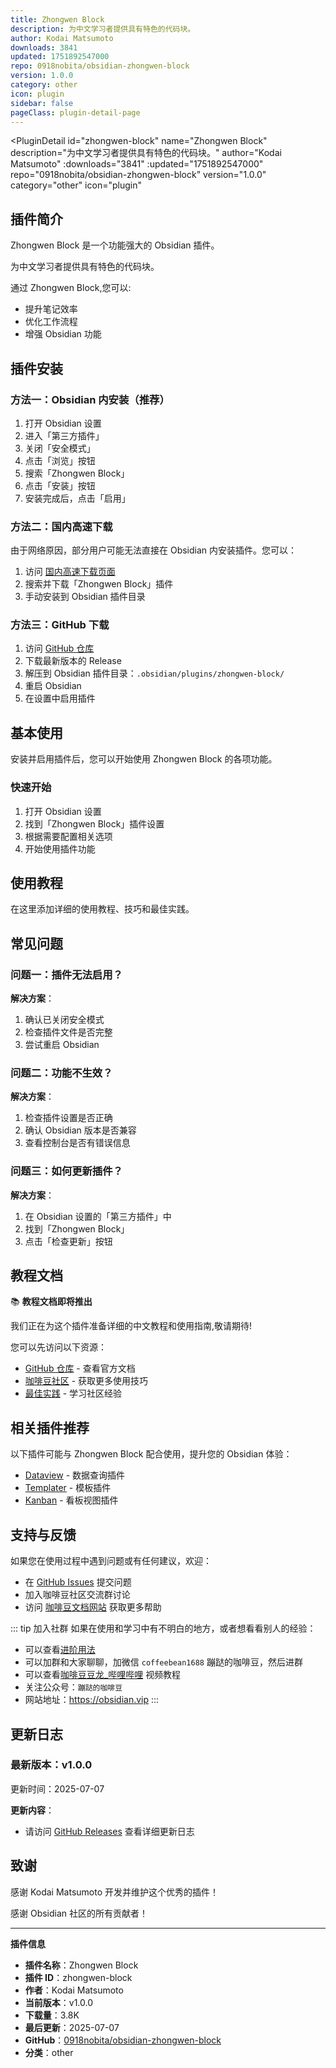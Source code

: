 ```yaml
---
title: Zhongwen Block
description: 为中文学习者提供具有特色的代码块。
author: Kodai Matsumoto
downloads: 3841
updated: 1751892547000
repo: 0918nobita/obsidian-zhongwen-block
version: 1.0.0
category: other
icon: plugin
sidebar: false
pageClass: plugin-detail-page
---
```


<PluginDetail
  id="zhongwen-block"
  name="Zhongwen Block"
  description="为中文学习者提供具有特色的代码块。"
  author="Kodai Matsumoto"
  :downloads="3841"
  :updated="1751892547000"
  repo="0918nobita/obsidian-zhongwen-block"
  version="1.0.0"
  category="other"
  icon="plugin"
>

<!-- AUTO_GENERATED_START -->
## 插件简介

Zhongwen Block 是一个功能强大的 Obsidian 插件。

为中文学习者提供具有特色的代码块。

通过 Zhongwen Block,您可以:

- 提升笔记效率
- 优化工作流程
- 增强 Obsidian 功能

<!-- AUTO_GENERATED_END -->

<!-- AUTO_GENERATED_START -->
## 插件安装

### 方法一：Obsidian 内安装（推荐）

1. 打开 Obsidian 设置
2. 进入「第三方插件」
3. 关闭「安全模式」
4. 点击「浏览」按钮
5. 搜索「Zhongwen Block」
6. 点击「安装」按钮
7. 安装完成后，点击「启用」

### 方法二：国内高速下载

由于网络原因，部分用户可能无法直接在 Obsidian 内安装插件。您可以：

1. 访问 [国内高速下载页面](/zh/documentation/obsidian-plugins-download.html)
2. 搜索并下载「Zhongwen Block」插件
3. 手动安装到 Obsidian 插件目录

### 方法三：GitHub 下载

1. 访问 [GitHub 仓库](https://github.com/0918nobita/obsidian-zhongwen-block)
2. 下载最新版本的 Release
3. 解压到 Obsidian 插件目录：`.obsidian/plugins/zhongwen-block/`
4. 重启 Obsidian
5. 在设置中启用插件

## 基本使用

安装并启用插件后，您可以开始使用 Zhongwen Block 的各项功能。

### 快速开始

1. 打开 Obsidian 设置
2. 找到「Zhongwen Block」插件设置
3. 根据需要配置相关选项
4. 开始使用插件功能

<!-- AUTO_GENERATED_END -->

<!-- CUSTOM_CONTENT_START:tutorial -->
## 使用教程

在这里添加详细的使用教程、技巧和最佳实践。

<!-- CUSTOM_CONTENT_END:tutorial -->

<!-- SHARED_CONTENT_START -->
## 常见问题

### 问题一：插件无法启用？

**解决方案**：
1. 确认已关闭安全模式
2. 检查插件文件是否完整
3. 尝试重启 Obsidian

### 问题二：功能不生效？

**解决方案**：
1. 检查插件设置是否正确
2. 确认 Obsidian 版本是否兼容
3. 查看控制台是否有错误信息

### 问题三：如何更新插件？

**解决方案**：
1. 在 Obsidian 设置的「第三方插件」中
2. 找到「Zhongwen Block」
3. 点击「检查更新」按钮

## 教程文档

📚 **教程文档即将推出**

我们正在为这个插件准备详细的中文教程和使用指南,敬请期待!

您可以先访问以下资源：
- [GitHub 仓库](https://github.com/0918nobita/obsidian-zhongwen-block) - 查看官方文档
- [咖啡豆社区](/zh/bases/) - 获取更多使用技巧
- [最佳实践](/zh/best-practices/) - 学习社区经验

## 相关插件推荐

以下插件可能与 Zhongwen Block 配合使用，提升您的 Obsidian 体验：

- [Dataview](/zh/plugins/dataview.html) - 数据查询插件
- [Templater](/zh/plugins/templater-obsidian.html) - 模板插件
- [Kanban](/zh/plugins/obsidian-kanban.html) - 看板视图插件

## 支持与反馈

如果您在使用过程中遇到问题或有任何建议，欢迎：

- 在 [GitHub Issues](https://github.com/0918nobita/obsidian-zhongwen-block/issues) 提交问题
- 加入咖啡豆社区交流群讨论
- 访问 [咖啡豆文档网站](https://obsidian.vip) 获取更多帮助

::: tip 加入社群
如果在使用和学习中有不明白的地方，或者想看看别人的经验：
- 可以查看[进阶用法](/zh/advanced)
- 可以加群和大家聊聊，加微信 `coffeebean1688` 蹦跶的咖啡豆，然后进群
- 可以查看[咖啡豆豆龙_哔哩哔哩](https://space.bilibili.com/618777356) 视频教程
- 关注公众号：`蹦跶的咖啡豆`
- 网站地址：https://obsidian.vip
:::
<!-- SHARED_CONTENT_END -->

<!-- AUTO_GENERATED_START -->
## 更新日志

### 最新版本：v1.0.0

更新时间：2025-07-07

**更新内容**：
- 请访问 [GitHub Releases](https://github.com/0918nobita/obsidian-zhongwen-block/releases) 查看详细更新日志

## 致谢

感谢 Kodai Matsumoto 开发并维护这个优秀的插件！

感谢 Obsidian 社区的所有贡献者！

---

**插件信息**
- **插件名称**：Zhongwen Block
- **插件 ID**：zhongwen-block
- **作者**：Kodai Matsumoto
- **当前版本**：v1.0.0
- **下载量**：3.8K
- **最后更新**：2025-07-07
- **GitHub**：[0918nobita/obsidian-zhongwen-block](https://github.com/0918nobita/obsidian-zhongwen-block)
- **分类**：other
<!-- AUTO_GENERATED_END -->

</PluginDetail>

